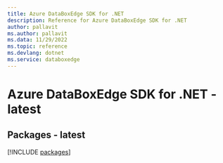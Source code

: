 ```yaml
---
title: Azure DataBoxEdge SDK for .NET
description: Reference for Azure DataBoxEdge SDK for .NET
author: pallavit
ms.author: pallavit
ms.data: 11/29/2022
ms.topic: reference
ms.devlang: dotnet
ms.service: databoxedge
---
```

# Azure DataBoxEdge SDK for .NET - latest
## Packages - latest
[!INCLUDE [packages](databoxedge-index.md)]